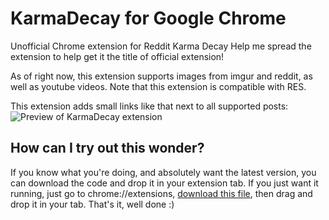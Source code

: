 # KarmaDecay for Google Chrome
Unofficial Chrome extension for Reddit Karma Decay
Help me spread the extension to help get it the title of official extension!

As of right now, this extension supports images from imgur and reddit, as well as youtube videos.
Note that this extension is compatible with RES.

This extension adds small links like that next to all supported posts:
![Preview of KarmaDecay extension](http://i.imgur.com/KHaUljp.png)

## How can I try out this wonder?
If you know what you're doing, and absolutely want the latest version, you can download the code and drop it in your extension tab. If you just want it running, just go to chrome://extensions, [download this file](https://mega.nz/#!o4J3yAbb!uPerEJIAmNd1GH-X0x_Gift3cJdud10pO9dZZ-8a5bw), then drag and drop it in your tab. That's it, well done :)
